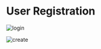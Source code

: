 # User Registration
![login](https://user-images.githubusercontent.com/90097945/183059298-d9f767c5-2d76-44d8-a566-745d45267c37.jpg)

![create](https://user-images.githubusercontent.com/90097945/183059425-8abf4acb-80b8-44f7-9935-82213ff9d5d7.jpg)
